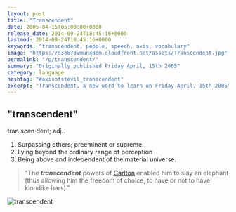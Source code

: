 ```yaml
---
layout: post
title: "Transcendent"
date: 2005-04-15T05:00:00+0000
release_date: 2014-09-24T18:45:16+0000
lastmod: 2014-09-24T18:45:16+0000
keywords: "transcendent, people, speech, axis, vocabulary"
image: "https://d3e878vmunx8cm.cloudfront.net/assets/Transcendent.jpg"
permalink: "/p/transcendent/"
summary: "Originally published Friday April, 15th 2005"
category: language
hashtag: "#axisofstevil_transcendent"
excerpt: "Transcendent, a new word to learn on Friday April, 15th 2005"
---
```


[id_1]: https://d3e878vmunx8cm.cloudfront.net/assets/Transcendent.jpg "transcendent"

## "transcendent" ##

tran·scen·dent; adj..

1. Surpassing others; preeminent or supreme.
2. Lying beyond the ordinary range of perception
3. Being above and independent of the material universe.
 
> "The ***transcendent*** powers of [Carlton](/carltoncurrent.htm "Carlton") enabled him to slay an elephant (thus allowing him the freedom of choice, to have or not to have klondike bars)."

![transcendent][id_1]
